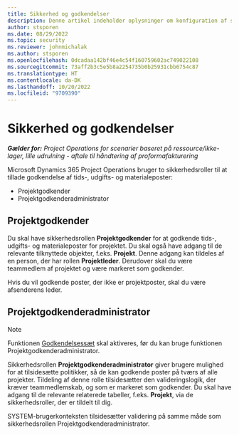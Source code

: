 ```yaml
---
title: Sikkerhed og godkendelser
description: Denne artikel indeholder oplysninger om konfiguration af sikkerhed i forbindelse med arbejdet med godkendelser i Microsoft Dynamics 365 Project Operations.
author: stsporen
ms.date: 08/29/2022
ms.topic: security
ms.reviewer: johnmichalak
ms.author: stsporen
ms.openlocfilehash: 0dcadaa142bf46e4c54f160759602ac749022108
ms.sourcegitcommit: 73aff2b3c5e5b8a2254735b0b25931cbb6754c87
ms.translationtype: HT
ms.contentlocale: da-DK
ms.lasthandoff: 10/20/2022
ms.locfileid: "9709390"
---
```

# <a name="security-and-approvals"></a>Sikkerhed og godkendelser

_**Gælder for:** Project Operations for scenarier baseret på ressource/ikke-lager, lille udrulning - aftale til håndtering af proformafakturering_

Microsoft Dynamics 365 Project Operations bruger to sikkerhedsroller til at tillade godkendelse af tids-, udgifts- og materialeposter:

- Projektgodkender
- Projektgodkenderadministrator

## <a name="project-approver"></a>Projektgodkender

Du skal have sikkerhedsrollen **Projektgodkender** for at godkende tids-, udgifts- og materialeposter for projektet. Du skal også have adgang til de relevante tilknyttede objekter, f.eks. **Projekt**. Denne adgang kan tildeles af en person, der har rollen **Projektleder**. Derudover skal du være teammedlem af projektet og være markeret som godkender.

Hvis du vil godkende poster, der ikke er projektposter, skal du være afsenderens leder.

## <a name="project-approver-admin"></a>Projektgodkenderadministrator

> [!NOTE]
> Funktionen [Godkendelsessæt](approval-sets.md) skal aktiveres, før du kan bruge funktionen Projektgodkenderadministrator.

Sikkerhedsrollen **Projektgodkenderadministrator** giver brugere mulighed for at tilsidesætte politikker, så de kan godkende poster på tværs af alle projekter. Tildeling af denne rolle tilsidesætter den valideringslogik, der kræver teammedlemskab, og som er markeret som godkender. Du skal have adgang til de relevante relaterede tabeller, f.eks. **Projekt**, via de sikkerhedsroller, der er tildelt til dig.

SYSTEM-brugerkonteksten tilsidesætter validering på samme måde som sikkerhedsrollen Projektgodkenderadministrator.
